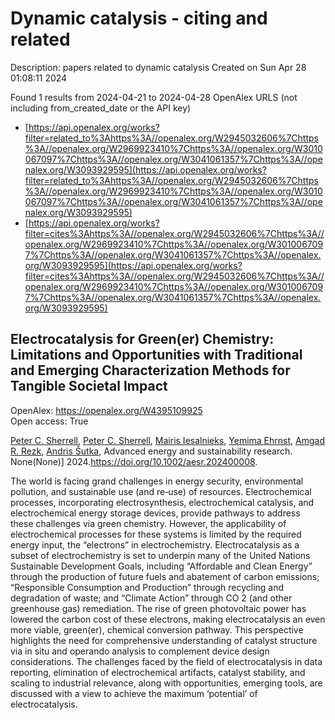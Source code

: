 # Dynamic catalysis - citing and related
Description: papers related to dynamic catalysis
Created on Sun Apr 28 01:08:11 2024

Found 1 results from 2024-04-21 to 2024-04-28
OpenAlex URLS (not including from_created_date or the API key)
- [https://api.openalex.org/works?filter=related_to%3Ahttps%3A//openalex.org/W2945032606%7Chttps%3A//openalex.org/W2969923410%7Chttps%3A//openalex.org/W3010067097%7Chttps%3A//openalex.org/W3041061357%7Chttps%3A//openalex.org/W3093929595](https://api.openalex.org/works?filter=related_to%3Ahttps%3A//openalex.org/W2945032606%7Chttps%3A//openalex.org/W2969923410%7Chttps%3A//openalex.org/W3010067097%7Chttps%3A//openalex.org/W3041061357%7Chttps%3A//openalex.org/W3093929595)
- [https://api.openalex.org/works?filter=cites%3Ahttps%3A//openalex.org/W2945032606%7Chttps%3A//openalex.org/W2969923410%7Chttps%3A//openalex.org/W3010067097%7Chttps%3A//openalex.org/W3041061357%7Chttps%3A//openalex.org/W3093929595](https://api.openalex.org/works?filter=cites%3Ahttps%3A//openalex.org/W2945032606%7Chttps%3A//openalex.org/W2969923410%7Chttps%3A//openalex.org/W3010067097%7Chttps%3A//openalex.org/W3041061357%7Chttps%3A//openalex.org/W3093929595)

## Electrocatalysis for Green(er) Chemistry: Limitations and Opportunities with Traditional and Emerging Characterization Methods for Tangible Societal Impact   

OpenAlex: https://openalex.org/W4395109925    
Open access: True
    
[Peter C. Sherrell](https://openalex.org/A5088443401), [Peter C. Sherrell](https://openalex.org/A5088443401), [Mairis Iesalnieks](https://openalex.org/A5074190324), [Yemima Ehrnst](https://openalex.org/A5069513177), [Amgad R. Rezk](https://openalex.org/A5080128381), [Andris Šutka](https://openalex.org/A5037983005), Advanced energy and sustainability research. None(None)] 2024.https://doi.org/10.1002/aesr.202400008.
    
The world is facing grand challenges in energy security, environmental pollution, and sustainable use (and re‐use) of resources. Electrochemical processes, incorporating electrosynthesis, electrochemical catalysis, and electrochemical energy storage devices, provide pathways to address these challenges via green chemistry. However, the applicability of electrochemical processes for these systems is limited by the required energy input, the “electrons” in electrochemistry. Electrocatalysis as a subset of electrochemistry is set to underpin many of the United Nations Sustainable Development Goals, including “Affordable and Clean Energy” through the production of future fuels and abatement of carbon emissions; “Responsible Consumption and Production” through recycling and degradation of waste; and “Climate Action” through CO 2 (and other greenhouse gas) remediation. The rise of green photovoltaic power has lowered the carbon cost of these electrons, making electrocatalysis an even more viable, green(er), chemical conversion pathway. This perspective highlights the need for comprehensive understanding of catalyst structure via in situ and operando analysis to complement device design considerations. The challenges faced by the field of electrocatalysis in data reporting, elimination of electrochemical artifacts, catalyst stability, and scaling to industrial relevance, along with opportunities, emerging tools, are discussed with a view to achieve the maximum ‘potential’ of electrocatalysis.    

    
